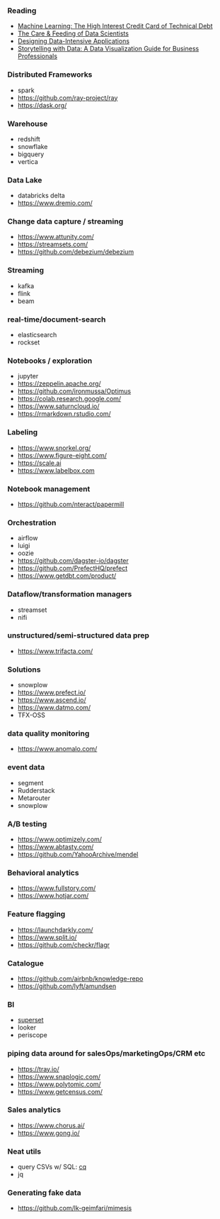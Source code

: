 ### Reading
- [Machine Learning: The High Interest Credit Card of Technical Debt](https://ai.google/research/pubs/pub43146)
- [The Care & Feeding of Data Scientists](https://oreilly-ds-report.s3.amazonaws.com/Care_and_Feeding_of_Data_Scientists.pdf)
- [Designing Data-Intensive Applications](https://www.amazon.com/Designing-Data-Intensive-Applications-Reliable-Maintainable/dp/1449373321)
- [Storytelling with Data: A Data Visualization Guide for Business Professionals](https://www.amazon.com/Storytelling-Data-Visualization-Business-Professionals/dp/1119002257)

### Distributed Frameworks
- spark
- https://github.com/ray-project/ray
- https://dask.org/

### Warehouse
- redshift
- snowflake
- bigquery
- vertica

### Data Lake
- databricks delta
- https://www.dremio.com/

### Change data capture / streaming
- https://www.attunity.com/
- https://streamsets.com/
- https://github.com/debezium/debezium

### Streaming
- kafka
- flink
- beam

### real-time/document-search
- elasticsearch
- rockset

### Notebooks / exploration
- jupyter
- https://zeppelin.apache.org/
- https://github.com/ironmussa/Optimus
- https://colab.research.google.com/
- https://www.saturncloud.io/
- https://rmarkdown.rstudio.com/

### Labeling
- https://www.snorkel.org/
- https://www.figure-eight.com/
- https://scale.ai
- https://www.labelbox.com

### Notebook management
- https://github.com/nteract/papermill

### Orchestration
- airflow
- luigi
- oozie
- https://github.com/dagster-io/dagster
- https://github.com/PrefectHQ/prefect
- https://www.getdbt.com/product/

### Dataflow/transformation managers
- streamset
- nifi

### unstructured/semi-structured data prep
- https://www.trifacta.com/

### Solutions
- snowplow
- https://www.prefect.io/
- https://www.ascend.io/
- https://www.datmo.com/
- TFX-OSS

### data quality monitoring
- https://www.anomalo.com/

### event data
- segment
- Rudderstack
- Metarouter
- snowplow

### A/B testing
- https://www.optimizely.com/
- https://www.abtasty.com/
- https://github.com/YahooArchive/mendel

### Behavioral analytics
- https://www.fullstory.com/
- https://www.hotjar.com/

### Feature flagging
- https://launchdarkly.com/
- https://www.split.io/
- https://github.com/checkr/flagr

### Catalogue
- https://github.com/airbnb/knowledge-repo
- https://github.com/lyft/amundsen

### BI
- [superset](https://superset.incubator.apache.org/)
- looker
- periscope

### piping data around for salesOps/marketingOps/CRM etc
- https://tray.io/
- https://www.snaplogic.com/
- https://www.polytomic.com/
- https://www.getcensus.com/

### Sales analytics
- https://www.chorus.ai/
- https://www.gong.io/

### Neat utils
- query CSVs w/ SQL: [cq](https://github.com/jolmg/cq)
- jq

### Generating fake data
- https://github.com/lk-geimfari/mimesis

